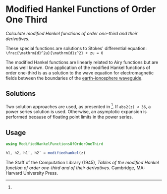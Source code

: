 # Modified Hankel Functions of Order One Third

_Calculate modified Hankel functions of order one-third and their derivatives._

These special functions are solutions to Stokes' differential equation:
``\frac{\mathrm{d}^2u}{\mathrm{d}z^2} + zu = 0``

The modified Hankel functions are linearly related to Airy functions but are not
as well known. One application of the modified Hankel functions of order one-third
is as a solution to the wave equation for electromagnetic fields between
the boundaries of the [earth-ionosphere waveguide](https://en.wikipedia.org/wiki/Earth%E2%80%93ionosphere_waveguide).

## Solutions

Two solution approaches are used, as presented in [^SCL1945]. If `abs2(z) < 36`,
a power series solution is used. Otherwise, an asymptotic expansion is performed
because of floating point limits in the power series.

## Usage

```julia
using ModifiedHankelFunctionsOfOrderOneThird

h1, h2, h1′, h2′ = modifiedhankel(z)
```

[^SCL1945]:
  The Staff of the Computation Library (1945), *Tables of the modified Hankel function of
  order one-third and of their derivatives.* Cambridge, MA: Harvard University Press.
